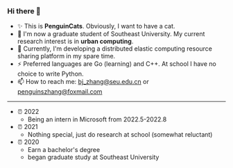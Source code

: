 ### Hi there 👋

<!--
**PenguinCats/PenguinCats** is a ✨ _special_ ✨ repository because its `README.md` (this file) appears on your GitHub profile.

Here are some ideas to get you started:

- 🔭 I’m currently working on ...
- 🌱 I’m currently learning ...
- 👯 I’m looking to collaborate on ...
- 🤔 I’m looking for help with ...
- 💬 Ask me about ...
- 📫 How to reach me: ...
- 😄 Pronouns: ...
- ⚡ Fun fact: ...
-->

+ ✨ This is **PenguinCats**. Obviously, I want to have a cat.
+ 🔭 I'm now a graduate student of Southeast University. My current research interest is in **urban computing**. 
+ 🌱 Currently, I'm developing a distributed elastic computing resource sharing platform in my spare time.
+ ⚡ Preferred languages are Go (learning) and C++. At school I have no choice to write Python.
+ 📫 How to reach me: bj_zhang@seu.edu.cn or penguinszhang@foxmail.com

---

+ ⏰ 2022
  + Being an intern in Microsoft from 2022.5-2022.8
+ ⏰ 2021
  + Nothing special, just do research at school (somewhat reluctant)
+ ⏰ 2020
  + Earn a bachelor's degree
  + began graduate study at Southeast University
